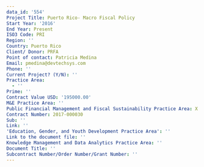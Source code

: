 ```yaml
---
data_id: '554'
Project Title: Puerto Rico- Macro Fiscal Policy
Start Year: '2016'
End Year: Present
ISO3 Code: PRI
Region: ''
Country: Puerto Rico
Client/ Donor: PRFA
Point of contact: Patricia Medina
Email: pmedina@devtechsys.com
Phone: ''
Current Project? (Y/N): ''
Practice Area:
  - ''
Prime: ''
Contract Value USD: '195000.00'
M&E Practice Area: ''
Public Financial Management and Fiscal Sustainability Practice Area: X
Contract Number: 2017-000030
Sub: ''
Link: ''
'Education, Gender, and Youth Development Practice Area': ''
Link to the document file: ''
Knowledge Management and Data Analytics Practice Area: ''
Document Title: ''
Subcontract Number/Order Number/Grant Number: ''
---
```

